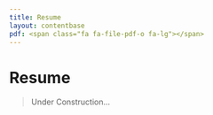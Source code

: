 ```yaml
---
title: Resume
layout: contentbase
pdf: <span class="fa fa-file-pdf-o fa-lg"></span>
---
```

Resume
======

> Under Construction...
